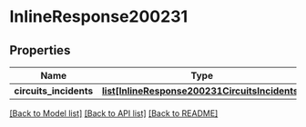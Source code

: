 # InlineResponse200231

## Properties
Name | Type | Description | Notes
------------ | ------------- | ------------- | -------------
**circuits_incidents** | [**list[InlineResponse200231CircuitsIncidents]**](InlineResponse200231CircuitsIncidents.md) |  | [optional] 

[[Back to Model list]](../README.md#documentation-for-models) [[Back to API list]](../README.md#documentation-for-api-endpoints) [[Back to README]](../README.md)

